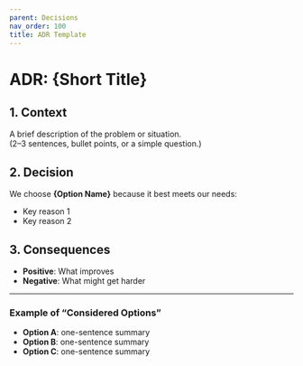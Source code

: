 ```yaml
---
parent: Decisions
nav_order: 100
title: ADR Template
---
```


# ADR: {Short Title}

## 1. Context
A brief description of the problem or situation.  
(2–3 sentences, bullet points, or a simple question.)

## 2. Decision
We choose **{Option Name}** because it best meets our needs:  
- Key reason 1  
- Key reason 2  

## 3. Consequences
- **Positive**: What improves  
- **Negative**: What might get harder  

---

### Example of “Considered Options”
- **Option A**: one-sentence summary  
- **Option B**: one-sentence summary  
- **Option C**: one-sentence summary  
